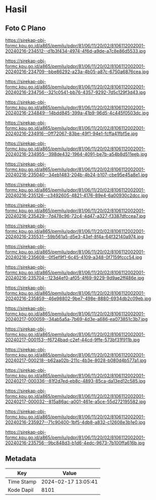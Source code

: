 # Hasil

## Foto C Plano

https://sirekap-obj-formc.kpu.go.id/a865/pemilu/pdpr/81/06/11/20/02/8106112002001-20240216-234512--d1b3f434-4974-4f6d-a9de-a7c8e86d5533.jpg

https://sirekap-obj-formc.kpu.go.id/a865/pemilu/pdpr/81/06/11/20/02/8106112002001-20240216-234709--bbe86292-a23a-4b05-a87c-6750a6876cea.jpg

https://sirekap-obj-formc.kpu.go.id/a865/pemilu/pdpr/81/06/11/20/02/8106112002001-20240216-234756--321c0541-bb76-4357-9292-7d5c129f3d43.jpg

https://sirekap-obj-formc.kpu.go.id/a865/pemilu/pdpr/81/06/11/20/02/8106112002001-20240216-234849--14bdd845-399a-41b9-96d5-4c445f0503dc.jpg

https://sirekap-obj-formc.kpu.go.id/a865/pemilu/pdpr/81/06/11/20/02/8106112002001-20240216-234916--0ff72067-83be-49f1-94e1-fcffa41fbf5e.jpg

https://sirekap-obj-formc.kpu.go.id/a865/pemilu/pdpr/81/06/11/20/02/8106112002001-20240216-234955--398de432-1964-4091-be7b-a54b8d511eeb.jpg

https://sirekap-obj-formc.kpu.go.id/a865/pemilu/pdpr/81/06/11/20/02/8106112002001-20240216-235040--34eb1483-204b-4b24-b107-cbe95e45a8e1.jpg

https://sirekap-obj-formc.kpu.go.id/a865/pemilu/pdpr/81/06/11/20/02/8106112002001-20240216-235126--c3492605-4821-4176-89e4-6a00930c2dcc.jpg

https://sirekap-obj-formc.kpu.go.id/a865/pemilu/pdpr/81/06/11/20/02/8106112002001-20240216-235429--7d478c96-72c4-4d47-a327-f3387dfccea7.jpg

https://sirekap-obj-formc.kpu.go.id/a865/pemilu/pdpr/81/06/11/20/02/8106112002001-20240216-235531--59b561a5-d5e3-43ef-8f4a-64f32140a974.jpg

https://sirekap-obj-formc.kpu.go.id/a865/pemilu/pdpr/81/06/11/20/02/8106112002001-20240216-235608--0f5ef9f1-6c45-4109-a348-0f7159fccc54.jpg

https://sirekap-obj-formc.kpu.go.id/a865/pemilu/pdpr/81/06/11/20/02/8106112002001-20240216-235704--123d4ef0-af05-4f69-9229-9d9ae2ff486e.jpg

https://sirekap-obj-formc.kpu.go.id/a865/pemilu/pdpr/81/06/11/20/02/8106112002001-20240216-235859--46e98802-9be7-498e-8880-6934db2c09eb.jpg

https://sirekap-obj-formc.kpu.go.id/a865/pemilu/pdpr/81/06/11/20/02/8106112002001-20240217-000059--34ab5a5a-7b69-4d3e-a686-ea073851c3b7.jpg

https://sirekap-obj-formc.kpu.go.id/a865/pemilu/pdpr/81/06/11/20/02/8106112002001-20240217-000153--f6724bad-c2ef-44cd-9ffe-573bf31f911b.jpg

https://sirekap-obj-formc.kpu.go.id/a865/pemilu/pdpr/81/06/11/20/02/8106112002001-20240217-000218--b62aa02b-211c-4b3e-8028-b080d4b577a1.jpg

https://sirekap-obj-formc.kpu.go.id/a865/pemilu/pdpr/81/06/11/20/02/8106112002001-20240217-000336--81f2d7ed-eb8c-4893-85ca-da13ed12c585.jpg

https://sirekap-obj-formc.kpu.go.id/a865/pemilu/pdpr/81/06/11/20/02/8106112002001-20240217-000032--815a86ac-a001-461e-a5ce-55d272195582.jpg

https://sirekap-obj-formc.kpu.go.id/a865/pemilu/pdpr/81/06/11/20/02/8106112002001-20240216-235927--71c90400-1bf5-4db8-a832-c12608e3b1e0.jpg

https://sirekap-obj-formc.kpu.go.id/a865/pemilu/pdpr/81/06/11/20/02/8106112002001-20240216-235756--9bc848d3-b1d6-4edc-9673-7b100ffa616b.jpg


## Metadata

| Key        | Value               |
| ---------- | ------------------- |
| Time Stamp | 2024-02-17 13:05:41 |
| Kode Dapil | 8101                |



